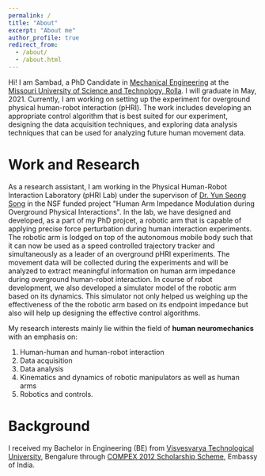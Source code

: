 ```yaml
---
permalink: /
title: "About"
excerpt: "About me"
author_profile: true
redirect_from: 
  - /about/
  - /about.html
---
```


Hi! I am Sambad, a PhD Candidate in [Mechanical Engineering](https://mae.mst.edu/) at the [Missouri University of Science and Technology, Rolla](https://www.mst.edu/). I will graduate in May, 2021. Currently, I am working on setting up the experiment for overground physical human-robot interaction (pHRI). The work includes developing an appropriate control algorithm that is best suited for our experiment, designing the data acquisition techniques, and exploring data analysis techniques that can be used for analyzing future human movement data.

Work and Research
======
As a research assistant, I am working in the Physical Human-Robot Interaction Laboratory (pHRI Lab) under the supervison of [Dr. Yun Seong Song](https://mae.mst.edu/facultyandstaff/facultysong/) in the NSF funded project "Human Arm Impedance Modulation during Overground Physical Interactions". In the lab, we have designed and developed, as a part of my PhD projcet, a robotic arm that is capable of applying precise force perturbation during human interaction experiments. The robotic arm is lodged on top of the autonomous mobile body such that it can now be used as a speed controlled trajectory tracker and simultaneously as a leader of an overground pHRI experiments. The movement data will be collected during the experiments and will be analyzed to extract meaningful information on human arm impedance during overground human-robot interaction. In course of robot development, we also developed a simulator model of the robotic arm based on its dynamics. This simulator not only helped us weighing up the effectiveness of the the robotic arm based on its endpoint impedance but also will help up designing the effective control algorithms.

My research interests mainly lie within the field of **human neuromechanics** with an emphasis on: 
1. Human-human and human-robot interaction
1. Data acquisition
1. Data analysis
1. Kinematics and dynamics of robotic manipulators as well as human arms
1. Robotics and controls.

Background
======
I received my Bachelor in Engineering (BE) from [Visvesvarya Technological University](https://vtu.ac.in/en/), Bengalure through [COMPEX 2012 Scholarship Scheme](https://www.indembkathmandu.gov.in/page/about-education-and-scholarship/), Embassy of India.
